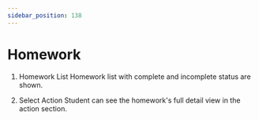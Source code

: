 ```yaml
---
sidebar_position: 138
---
```

 
# Homework
1. Homework List
Homework list with complete and incomplete status are shown.

2. Select Action
Student can see the homework's full detail view in the action section.